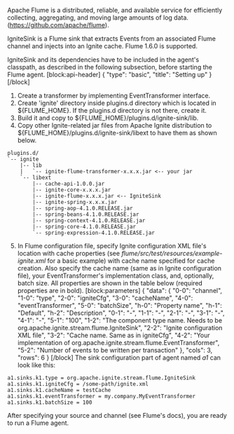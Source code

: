 Apache Flume is a distributed, reliable, and available service for efficiently collecting, aggregating, and moving large amounts of log data. (https://github.com/apache/flume).

IgniteSink is a Flume sink that extracts Events from an associated Flume channel and injects into an Ignite cache. Flume 1.6.0 is supported.

IgniteSink and its dependencies have to be included in the agent's classpath, as described in the following subsection, before starting the Flume agent.
[block:api-header]
{
  "type": "basic",
  "title": "Setting up"
}
[/block]
1. Create a transformer by implementing EventTransformer interface.
2. Create 'ignite' directory inside plugins.d directory which is located in ${FLUME_HOME}. If the plugins.d directory is not there, create it.
3. Build it and copy to ${FLUME_HOME}/plugins.d/ignite-sink/lib.
4. Copy other Ignite-related jar files from Apache Ignite distribution to ${FLUME_HOME}/plugins.d/ignite-sink/libext to have them as shown below.
```
plugins.d/
`-- ignite
    |-- lib
    |   `-- ignite-flume-transformer-x.x.x.jar <-- your jar
    `-- libext
        |-- cache-api-1.0.0.jar
        |-- ignite-core-x.x.x.jar
        |-- ignite-flume-x.x.x.jar <-- IgniteSink
        |-- ignite-spring-x.x.x.jar
        |-- spring-aop-4.1.0.RELEASE.jar
        |-- spring-beans-4.1.0.RELEASE.jar
        |-- spring-context-4.1.0.RELEASE.jar
        |-- spring-core-4.1.0.RELEASE.jar
        `-- spring-expression-4.1.0.RELEASE.jar
```
5. In Flume configuration file, specify Ignite configuration XML file's location with cache properties (see *flume/src/test/resources/example-ignite.xml* for a basic example) with cache name specified for cache creation. Also specify the cache name (same as in Ignite configuration file), your EventTransformer's implementation class, and, optionally, batch size. All properties are shown in the table below (required properties are in bold).
[block:parameters]
{
  "data": {
    "0-0": "channel",
    "1-0": "type",
    "2-0": "igniteCfg",
    "3-0": "cacheName",
    "4-0": "eventTransformer",
    "5-0": "batchSize",
    "h-0": "Property name",
    "h-1": "Default",
    "h-2": "Description",
    "0-1": "-",
    "1-1": "-",
    "2-1": "-",
    "3-1": "-",
    "4-1": "-",
    "5-1": "100",
    "1-2": "The component type name. Needs to be org.apache.ignite.stream.flume.IgniteSink",
    "2-2": "Ignite configuration XML file",
    "3-2": "Cache name. Same as in igniteCfg",
    "4-2": "Your implementation of org.apache.ignite.stream.flume.EventTransformer",
    "5-2": "Number of events to be written per transaction"
  },
  "cols": 3,
  "rows": 6
}
[/block]
The sink configuration part of agent named *a1* can look like this:
```
a1.sinks.k1.type = org.apache.ignite.stream.flume.IgniteSink
a1.sinks.k1.igniteCfg = /some-path/ignite.xml
a1.sinks.k1.cacheName = testCache
a1.sinks.k1.eventTransformer = my.company.MyEventTransformer
a1.sinks.k1.batchSize = 100
```
After specifying your source and channel (see Flume's docs), you are ready to run a Flume agent.
